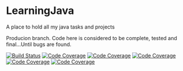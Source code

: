 # LearningJava
A place to hold all my java tasks and projects

Producion branch. Code here is considered to be complete, tested and final...Until bugs are found.

[![Build Status](https://travis-ci.org/krukru/LearningJava.svg?branch=master)](https://travis-ci.org/krukru/LearningJava)
[![Code Coverage](https://img.shields.io/badge/kru.collections%20coverage-74%25-green.svg)](https://shields.io)
[![Code Coverage](https://img.shields.io/badge/kru.ctci.chapter1%20coverage-94%25-brightgreen.svg)](https://shields.io)
[![Code Coverage](https://img.shields.io/badge/kru.ctci.chapter1%20coverage-94%25-brightgreen.svg)](https://shields.io)
[![Code Coverage](https://img.shields.io/badge/kru.ctci.chapter2%20coverage-91%25-brightgreen.svg)](https://shields.io)
[![Code Coverage](https://img.shields.io/badge/kru.ctci.chapter2%20coverage-89%25-green.svg)](https://shields.io)